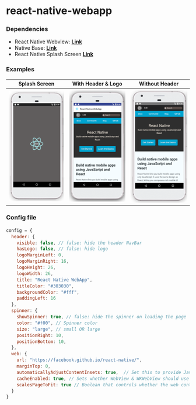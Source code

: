 # react-native-webapp

### Dependencies
- React Native Webview: **[Link](https://github.com/react-native-community/react-native-webview/)**
- Native Base: **[Link](http://nativebase.io/)**
- React Native Splash Screen **[Link](https://github.com/crazycodeboy/react-native-splash-screen)**

### Examples

|Splash Screen| With Header & Logo| Without Header|
| --- | --- | --- |
|![](screenshots/rnwa-splash-screen.png) | ![](screenshots/rnwa-with-header.png) | ![](screenshots/rnwa-without-header.png)|

### Config file
``` javascript
config = {
  header: {
    visible: false, // false: hide the header NavBar
    hasLogo: false, // false: hide logo
    logoMarginLeft: 0,
    logoMarginRight: 16,
    logoHeight: 26,
    logoWidth: 26,
    title: "React Native WebApp",
    titleColor: "#303030",
    backgroundColor: "#fff",
    paddingLeft: 16
  },
  spinner: {
    showSpinner: true, // false: hide the spinner on loading the page
    color: "#f00", // Spinner color
    size: "large", // small OR large
    positionRight: 10,
    positionBottom: 10,
  },
  web: {
    url: "https://facebook.github.io/react-native/",
    marginTop: 0,
    automaticallyAdjustContentInsets: true,  // Set this to provide JavaScript that will be injected into the web page when the view loads. Make sure the string evaluates to a valid type (true works) and doesn't otherwise throw an exception.
    cacheEnabled: true, // Sets whether WebView & WKWebView should use browser caching.
    scalesPageToFit: true // Boolean that controls whether the web content is scaled to fit the view and enables the user to change the scale.
  }
}
```
